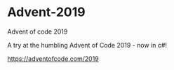 # Advent-2019

Advent of code 2019

A try at the humbling Advent of Code 2019 - now in c#!

<https://adventofcode.com/2019>

